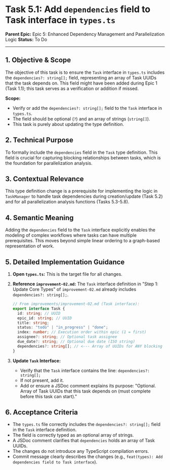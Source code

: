# Task 5.1: Add `dependencies` field to Task interface in `types.ts`

**Parent Epic:** Epic 5: Enhanced Dependency Management and Parallelization Logic
**Status:** To Do

---

## 1. Objective & Scope

The objective of this task is to ensure the `Task` interface in `types.ts` includes the `dependencies?: string[];` field, representing an array of Task UUIDs that the task depends on. This field might have been added during Epic 1 (Task 1.1); this task serves as a verification or addition if missed.

**Scope:**

- Verify or add the `dependencies?: string[];` field to the `Task` interface in `types.ts`.
- The field should be optional (`?`) and an array of strings (`string[]`).
- This task is purely about updating the type definition.

## 2. Technical Purpose

To formally include the `dependencies` field in the `Task` type definition. This field is crucial for capturing blocking relationships between tasks, which is the foundation for parallelization analysis.

## 3. Contextual Relevance

This type definition change is a prerequisite for implementing the logic in `TaskManager` to handle task dependencies during creation/update (Task 5.2) and for all parallelization analysis functions (Tasks 5.3-5.8).

## 4. Semantic Meaning

Adding the `dependencies` field to the `Task` interface explicitly enables the modeling of complex workflows where tasks can have multiple prerequisites. This moves beyond simple linear ordering to a graph-based representation of work.

## 5. Detailed Implementation Guidance

1.  **Open `types.ts`:** This is the target file for all changes.
2.  **Reference `improvement-02.md`:** The `Task` interface definition in "Step 1: Update Core Types" of `improvement-02.md` already includes `dependencies?: string[];`.

    ```typescript
    // From improvements/improvement-02.md (Task interface):
    export interface Task {
      id: string; // UUID
      epic_id: string; // UUID
      title: string;
      status: "todo" | "in_progress" | "done";
      index: number; // Execution order within epic (1 = first)
      assignee?: string; // Optional task assignee
      due_date?: string; // Optional due date (ISO string)
      dependencies?: string[]; // <--- Array of UUIDs for ANY blocking relationship
    }
    ```

3.  **Update `Task` Interface:**
    - Verify that the `Task` interface contains the line: `dependencies?: string[];`
    - If not present, add it.
    - Add or ensure a JSDoc comment explains its purpose: "Optional. Array of Task UUIDs that this task depends on (must complete before this task can start)."

## 6. Acceptance Criteria

- The `types.ts` file correctly includes the `dependencies?: string[];` field in the `Task` interface definition.
- The field is correctly typed as an optional array of strings.
- A JSDoc comment clarifies that `dependencies` holds an array of Task UUIDs.
- The changes do not introduce any TypeScript compilation errors.
- Commit message clearly describes the changes (e.g., `feat(types): Add dependencies field to Task interface`).
